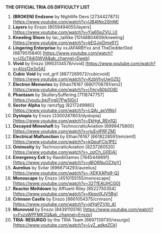 **THE OFFICIAL TRIA.OS DIFFICULTY LIST**

1. **(BROKEN) Endzone** by Nightlife Devs [2734427873] [https://www.youtube.com/watch?v=UB4tNo2ShjM] 
2. **Layers** by Enszo [8559494055/layers] [https://www.youtube.com/watch?v=Yja6SpZVU_U]
3. **Kneeling Shore** by tac_taillike [10148804609/kneeling] [https://www.youtube.com/watch?v=kEGJxiDmx6Y]
4. **Lingering Enterprise** by xxJAFARBYxx and TheDedderDed [6879515840] [https://www.youtube.com/watch?v=USzT84i5WVA&ab_channel=Dweb]
5. **Vivid** by Enszo [9953134578/vivid] [https://www.youtube.com/watch?v=4lzsf2e3x5A]
6. **Cubic Void** by not_grif [8877269572/cubicvoid] [https://www.youtube.com/watch?v=KzbVhvUwGZE]
7. **Electron Memories** by Ethan76167 [6801708781/em2] [https://www.youtube.com/watch?v=i7mry60b0O8] 
8. **Phantasm** by SkullerySuffering [7118747757] [https://youtu.be/Fng07Pw5IGc]
9. **Sector Alpha** by ramzfgg [8217249980] [https://www.youtube.com/watch?v=LQAr_axVtNs] 
10. **Dystopia** by Enszo [3300287803/dystopia] [https://www.youtube.com/watch?v=EkHgt_REn1Q]
11. **Decayed Mineshaft** by TechnocraticAviation [6999475800] [https://www.youtube.com/watch?v=rjuEvIPRFZM]
12. **Electrical Malfunction** by Ethan76167 [6618228591/em/em1] [https://www.youtube.com/watch?v=kQquFCls1PE]
13. **Ominosity** by TechnocraticAviation [8237260520] [https://www.youtube.com/watch?v=_pzCh_G0EjA]
14. **Emergency Exit** by RaxdiiGames [7845448691] [https://www.youtube.com/watch?v=d8O6NuOZXgY]
15. **Aurelius** by Svilar [6966714293/aurelius] [https://www.youtube.com/watch?v=-XEKXAPq9-Q] 
16. **Monoscape** by Enszo [4510155155/monoscape] [https://www.youtube.com/watch?v=32TfEAUHCG0] 
17. **Reactor Meltdown** by Affluent Riley [8522750354] [https://www.youtube.com/watch?v=KkpoIXJV5Bg] 
18. **Crimson Castle** by Enszo [6661054375/crimson] [https://www.youtube.com/watch?v=jdYqPZVXt_4]
19. **Monovoid** by Enszo [8439110516] [https://www.youtube.com/watch?v=FvzsWPFMK2Q&ab_channel=Enszo] 
20. **TRIA: RESURGO** by the TRIA Team [6697139730/resurgo] [https://www.youtube.com/watch?v=LyZ_adkqZCk] 

